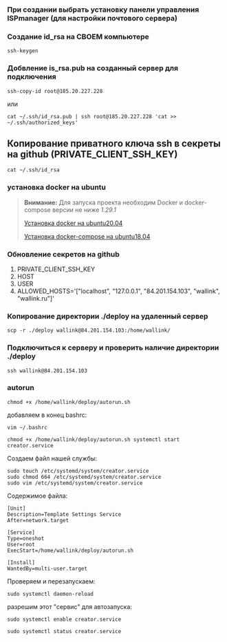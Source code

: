 ### При создании выбрать установку панели управления ISPmanager (для настройки почтового сервера)

### Создание id_rsa на СВОЕМ компьютере
```shell
ssh-keygen
```

### Добвление is_rsa.pub на созданный сервер для подключения
```shell
ssh-copy-id root@185.20.227.228
```
или
```shell
cat ~/.ssh/id_rsa.pub | ssh root@185.20.227.228 'cat >> ~/.ssh/authorized_keys'
```

## Копирование приватного ключа ssh в секреты на github (PRIVATE_CLIENT_SSH_KEY)
```shell
cat ~/.ssh/id_rsa
```

### установка docker на ubuntu
> **Внимание:** Для запуска проекта необходим Docker и docker-compose версии не ниже *1.29.1*
> 
> [Установка docker на ubuntu20.04](https://www.digitalocean.com/community/tutorials/how-to-install-and-use-docker-on-ubuntu-20-04)
> 
> [Установка docker-compose на ubuntu18.04](https://www.digitalocean.com/community/tutorials/how-to-install-docker-compose-on-ubuntu-18-04-ru)

### Обновление секретов на github
1. PRIVATE_CLIENT_SSH_KEY
2. HOST
3. USER
4. ALLOWED_HOSTS='["localhost", "127.0.0.1", "84.201.154.103", "wallink", "wallink.ru"]'

### Копирование директории ./deploy на удаленный сервер
```shell
scp -r ./deploy wallink@84.201.154.103:/home/wallink/
```

### Подключиться к серверу и проверить наличие директории ./deploy
```shell
ssh wallink@84.201.154.103
```

### autorun

```shell
chmod +x /home/wallink/deploy/autorun.sh
```

добавляем в конец bashrc:

```shell
vim ~/.bashrc
```

```shell
chmod +x /home/wallink/deploy/autorun.sh systemctl start creator.service
```

Создаем файл нашей службы:

```shell
sudo touch /etc/systemd/system/creator.service
sudo chmod 664 /etc/systemd/system/creator.service
sudo vim /etc/systemd/system/creator.service
```

Содержимое файла:

```shell
[Unit]
Description=Template Settings Service
After=network.target

[Service]
Type=oneshot
User=root
ExecStart=/home/wallink/deploy/autorun.sh

[Install]
WantedBy=multi-user.target
```

Проверяем и перезапускаем:

```shell
sudo systemctl daemon-reload
```

разрешим этот "сервис" для автозапуска:
```shell
sudo systemctl enable creator.service
```

```shell
sudo systemctl status creator.service
```
